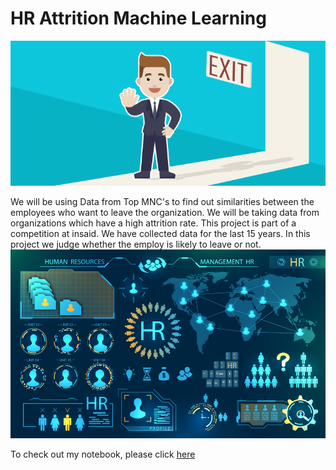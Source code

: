 # HR Attrition Machine Learning 
![enter image description here](https://github.com/tahakachwalla/hr-employee-attrition/blob/main/Attrtion.png?raw=true)

We will be using Data from Top MNC's to find out similarities between the employees who want to leave the organization.
We will be taking data from organizations which have a high attrition rate.
This project is part of a competition at insaid.
We have collected data for the last 15 years.
In this project we judge whether the employ is likely to leave or not.
![enter image description here](https://github.com/tahakachwalla/hr-employee-attrition/blob/main/hr-analytics-10.jpg?raw=true)

To check out my notebook, please click [here](https://github.com/tahakachwalla/hr-employee-attrition/blob/main/HR_Analytics.ipynb)


